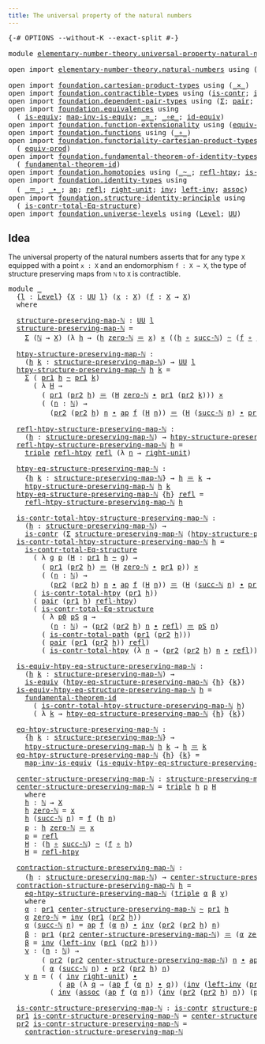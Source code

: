 ```yaml
---
title: The universal property of the natural numbers
---
```


<pre class="Agda"><a id="71" class="Symbol">{-#</a> <a id="75" class="Keyword">OPTIONS</a> <a id="83" class="Pragma">--without-K</a> <a id="95" class="Pragma">--exact-split</a> <a id="109" class="Symbol">#-}</a>

<a id="114" class="Keyword">module</a> <a id="121" href="elementary-number-theory.universal-property-natural-numbers.html" class="Module">elementary-number-theory.universal-property-natural-numbers</a> <a id="181" class="Keyword">where</a>

<a id="188" class="Keyword">open</a> <a id="193" class="Keyword">import</a> <a id="200" href="elementary-number-theory.natural-numbers.html" class="Module">elementary-number-theory.natural-numbers</a> <a id="241" class="Keyword">using</a> <a id="247" class="Symbol">(</a><a id="248" href="elementary-number-theory.natural-numbers.html#1548" class="Datatype">ℕ</a><a id="249" class="Symbol">;</a> <a id="251" href="elementary-number-theory.natural-numbers.html#1569" class="InductiveConstructor">zero-ℕ</a><a id="257" class="Symbol">;</a> <a id="259" href="elementary-number-theory.natural-numbers.html#1582" class="InductiveConstructor">succ-ℕ</a><a id="265" class="Symbol">)</a>

<a id="268" class="Keyword">open</a> <a id="273" class="Keyword">import</a> <a id="280" href="foundation.cartesian-product-types.html" class="Module">foundation.cartesian-product-types</a> <a id="315" class="Keyword">using</a> <a id="321" class="Symbol">(</a><a id="322" href="foundation-core.cartesian-product-types.html#590" class="Function Operator">_×_</a><a id="325" class="Symbol">)</a>
<a id="327" class="Keyword">open</a> <a id="332" class="Keyword">import</a> <a id="339" href="foundation.contractible-types.html" class="Module">foundation.contractible-types</a> <a id="369" class="Keyword">using</a> <a id="375" class="Symbol">(</a><a id="376" href="foundation-core.contractible-types.html#1006" class="Function">is-contr</a><a id="384" class="Symbol">;</a> <a id="386" href="foundation-core.contractible-types.html#2046" class="Function">is-contr-total-path</a><a id="405" class="Symbol">)</a>
<a id="407" class="Keyword">open</a> <a id="412" class="Keyword">import</a> <a id="419" href="foundation.dependent-pair-types.html" class="Module">foundation.dependent-pair-types</a> <a id="451" class="Keyword">using</a> <a id="457" class="Symbol">(</a><a id="458" href="foundation-core.dependent-pair-types.html#515" class="Record">Σ</a><a id="459" class="Symbol">;</a> <a id="461" href="foundation-core.dependent-pair-types.html#588" class="InductiveConstructor">pair</a><a id="465" class="Symbol">;</a> <a id="467" href="foundation-core.dependent-pair-types.html#605" class="Field">pr1</a><a id="470" class="Symbol">;</a> <a id="472" href="foundation-core.dependent-pair-types.html#617" class="Field">pr2</a><a id="475" class="Symbol">;</a> <a id="477" href="foundation-core.dependent-pair-types.html#1077" class="Function">triple</a><a id="483" class="Symbol">)</a>
<a id="485" class="Keyword">open</a> <a id="490" class="Keyword">import</a> <a id="497" href="foundation.equivalences.html" class="Module">foundation.equivalences</a> <a id="521" class="Keyword">using</a>
  <a id="529" class="Symbol">(</a> <a id="531" href="foundation-core.equivalences.html#1556" class="Function">is-equiv</a><a id="539" class="Symbol">;</a> <a id="541" href="foundation-core.equivalences.html#4187" class="Function">map-inv-is-equiv</a><a id="557" class="Symbol">;</a> <a id="559" href="foundation-core.equivalences.html#1621" class="Function Operator">_≃_</a><a id="562" class="Symbol">;</a> <a id="564" href="foundation-core.equivalences.html#7869" class="Function Operator">_∘e_</a><a id="568" class="Symbol">;</a> <a id="570" href="foundation-core.equivalences.html#2494" class="Function">id-equiv</a><a id="578" class="Symbol">)</a>
<a id="580" class="Keyword">open</a> <a id="585" class="Keyword">import</a> <a id="592" href="foundation.function-extensionality.html" class="Module">foundation.function-extensionality</a> <a id="627" class="Keyword">using</a> <a id="633" class="Symbol">(</a><a id="634" href="foundation-core.function-extensionality.html#1301" class="Function">equiv-funext</a><a id="646" class="Symbol">)</a>
<a id="648" class="Keyword">open</a> <a id="653" class="Keyword">import</a> <a id="660" href="foundation.functions.html" class="Module">foundation.functions</a> <a id="681" class="Keyword">using</a> <a id="687" class="Symbol">(</a><a id="688" href="foundation-core.functions.html#420" class="Function Operator">_∘_</a><a id="691" class="Symbol">)</a>
<a id="693" class="Keyword">open</a> <a id="698" class="Keyword">import</a> <a id="705" href="foundation.functoriality-cartesian-product-types.html" class="Module">foundation.functoriality-cartesian-product-types</a> <a id="754" class="Keyword">using</a>
  <a id="762" class="Symbol">(</a> <a id="764" href="foundation.functoriality-cartesian-product-types.html#3284" class="Function">equiv-prod</a><a id="774" class="Symbol">)</a>
<a id="776" class="Keyword">open</a> <a id="781" class="Keyword">import</a> <a id="788" href="foundation.fundamental-theorem-of-identity-types.html" class="Module">foundation.fundamental-theorem-of-identity-types</a> <a id="837" class="Keyword">using</a>
  <a id="845" class="Symbol">(</a> <a id="847" href="foundation-core.fundamental-theorem-of-identity-types.html#1894" class="Function">fundamental-theorem-id</a><a id="869" class="Symbol">)</a>
<a id="871" class="Keyword">open</a> <a id="876" class="Keyword">import</a> <a id="883" href="foundation.homotopies.html" class="Module">foundation.homotopies</a> <a id="905" class="Keyword">using</a> <a id="911" class="Symbol">(</a><a id="912" href="foundation-core.homotopies.html#1249" class="Function Operator">_~_</a><a id="915" class="Symbol">;</a> <a id="917" href="foundation-core.homotopies.html#1368" class="Function">refl-htpy</a><a id="926" class="Symbol">;</a> <a id="928" href="foundation.homotopies.html#3155" class="Function">is-contr-total-htpy</a><a id="947" class="Symbol">)</a>
<a id="949" class="Keyword">open</a> <a id="954" class="Keyword">import</a> <a id="961" href="foundation.identity-types.html" class="Module">foundation.identity-types</a> <a id="987" class="Keyword">using</a>
  <a id="995" class="Symbol">(</a> <a id="997" href="foundation-core.identity-types.html#1865" class="Function Operator">_＝_</a><a id="1000" class="Symbol">;</a> <a id="1002" href="foundation-core.identity-types.html#2425" class="Function Operator">_∙_</a><a id="1005" class="Symbol">;</a> <a id="1007" href="foundation-core.identity-types.html#4003" class="Function">ap</a><a id="1009" class="Symbol">;</a> <a id="1011" href="foundation-core.identity-types.html#1820" class="InductiveConstructor">refl</a><a id="1015" class="Symbol">;</a> <a id="1017" href="foundation-core.identity-types.html#3074" class="Function">right-unit</a><a id="1027" class="Symbol">;</a> <a id="1029" href="foundation-core.identity-types.html#2729" class="Function">inv</a><a id="1032" class="Symbol">;</a> <a id="1034" href="foundation-core.identity-types.html#3162" class="Function">left-inv</a><a id="1042" class="Symbol">;</a> <a id="1044" href="foundation-core.identity-types.html#2874" class="Function">assoc</a><a id="1049" class="Symbol">)</a>
<a id="1051" class="Keyword">open</a> <a id="1056" class="Keyword">import</a> <a id="1063" href="foundation.structure-identity-principle.html" class="Module">foundation.structure-identity-principle</a> <a id="1103" class="Keyword">using</a>
  <a id="1111" class="Symbol">(</a> <a id="1113" href="foundation.structure-identity-principle.html#1355" class="Function">is-contr-total-Eq-structure</a><a id="1140" class="Symbol">)</a>
<a id="1142" class="Keyword">open</a> <a id="1147" class="Keyword">import</a> <a id="1154" href="foundation.universe-levels.html" class="Module">foundation.universe-levels</a> <a id="1181" class="Keyword">using</a> <a id="1187" class="Symbol">(</a><a id="1188" href="Agda.Primitive.html#597" class="Postulate">Level</a><a id="1193" class="Symbol">;</a> <a id="1195" href="foundation-core.universe-levels.html#235" class="Primitive">UU</a><a id="1197" class="Symbol">)</a>
</pre>
## Idea

The universal property of the natural numbers asserts that for any type `X` equipped with a point `x : X` and an endomorphism `f : X → X`, the type of structure preserving maps from `ℕ` to `X` is contractible.

<pre class="Agda"><a id="1432" class="Keyword">module</a> <a id="1439" href="elementary-number-theory.universal-property-natural-numbers.html#1439" class="Module">_</a>
  <a id="1443" class="Symbol">{</a><a id="1444" href="elementary-number-theory.universal-property-natural-numbers.html#1444" class="Bound">l</a> <a id="1446" class="Symbol">:</a> <a id="1448" href="Agda.Primitive.html#597" class="Postulate">Level</a><a id="1453" class="Symbol">}</a> <a id="1455" class="Symbol">{</a><a id="1456" href="elementary-number-theory.universal-property-natural-numbers.html#1456" class="Bound">X</a> <a id="1458" class="Symbol">:</a> <a id="1460" href="foundation-core.universe-levels.html#235" class="Primitive">UU</a> <a id="1463" href="elementary-number-theory.universal-property-natural-numbers.html#1444" class="Bound">l</a><a id="1464" class="Symbol">}</a> <a id="1466" class="Symbol">(</a><a id="1467" href="elementary-number-theory.universal-property-natural-numbers.html#1467" class="Bound">x</a> <a id="1469" class="Symbol">:</a> <a id="1471" href="elementary-number-theory.universal-property-natural-numbers.html#1456" class="Bound">X</a><a id="1472" class="Symbol">)</a> <a id="1474" class="Symbol">(</a><a id="1475" href="elementary-number-theory.universal-property-natural-numbers.html#1475" class="Bound">f</a> <a id="1477" class="Symbol">:</a> <a id="1479" href="elementary-number-theory.universal-property-natural-numbers.html#1456" class="Bound">X</a> <a id="1481" class="Symbol">→</a> <a id="1483" href="elementary-number-theory.universal-property-natural-numbers.html#1456" class="Bound">X</a><a id="1484" class="Symbol">)</a>
  <a id="1488" class="Keyword">where</a>

  <a id="1497" href="elementary-number-theory.universal-property-natural-numbers.html#1497" class="Function">structure-preserving-map-ℕ</a> <a id="1524" class="Symbol">:</a> <a id="1526" href="foundation-core.universe-levels.html#235" class="Primitive">UU</a> <a id="1529" href="elementary-number-theory.universal-property-natural-numbers.html#1444" class="Bound">l</a>
  <a id="1533" href="elementary-number-theory.universal-property-natural-numbers.html#1497" class="Function">structure-preserving-map-ℕ</a> <a id="1560" class="Symbol">=</a>
    <a id="1566" href="foundation-core.dependent-pair-types.html#515" class="Record">Σ</a> <a id="1568" class="Symbol">(</a><a id="1569" href="elementary-number-theory.natural-numbers.html#1548" class="Datatype">ℕ</a> <a id="1571" class="Symbol">→</a> <a id="1573" href="elementary-number-theory.universal-property-natural-numbers.html#1456" class="Bound">X</a><a id="1574" class="Symbol">)</a> <a id="1576" class="Symbol">(λ</a> <a id="1579" href="elementary-number-theory.universal-property-natural-numbers.html#1579" class="Bound">h</a> <a id="1581" class="Symbol">→</a> <a id="1583" class="Symbol">(</a><a id="1584" href="elementary-number-theory.universal-property-natural-numbers.html#1579" class="Bound">h</a> <a id="1586" href="elementary-number-theory.natural-numbers.html#1569" class="InductiveConstructor">zero-ℕ</a> <a id="1593" href="foundation-core.identity-types.html#1865" class="Function Operator">＝</a> <a id="1595" href="elementary-number-theory.universal-property-natural-numbers.html#1467" class="Bound">x</a><a id="1596" class="Symbol">)</a> <a id="1598" href="foundation-core.cartesian-product-types.html#590" class="Function Operator">×</a> <a id="1600" class="Symbol">((</a><a id="1602" href="elementary-number-theory.universal-property-natural-numbers.html#1579" class="Bound">h</a> <a id="1604" href="foundation-core.functions.html#420" class="Function Operator">∘</a> <a id="1606" href="elementary-number-theory.natural-numbers.html#1582" class="InductiveConstructor">succ-ℕ</a><a id="1612" class="Symbol">)</a> <a id="1614" href="foundation-core.homotopies.html#1249" class="Function Operator">~</a> <a id="1616" class="Symbol">(</a><a id="1617" href="elementary-number-theory.universal-property-natural-numbers.html#1475" class="Bound">f</a> <a id="1619" href="foundation-core.functions.html#420" class="Function Operator">∘</a> <a id="1621" href="elementary-number-theory.universal-property-natural-numbers.html#1579" class="Bound">h</a><a id="1622" class="Symbol">)))</a>

  <a id="1629" href="elementary-number-theory.universal-property-natural-numbers.html#1629" class="Function">htpy-structure-preserving-map-ℕ</a> <a id="1661" class="Symbol">:</a>
    <a id="1667" class="Symbol">(</a><a id="1668" href="elementary-number-theory.universal-property-natural-numbers.html#1668" class="Bound">h</a> <a id="1670" href="elementary-number-theory.universal-property-natural-numbers.html#1670" class="Bound">k</a> <a id="1672" class="Symbol">:</a> <a id="1674" href="elementary-number-theory.universal-property-natural-numbers.html#1497" class="Function">structure-preserving-map-ℕ</a><a id="1700" class="Symbol">)</a> <a id="1702" class="Symbol">→</a> <a id="1704" href="foundation-core.universe-levels.html#235" class="Primitive">UU</a> <a id="1707" href="elementary-number-theory.universal-property-natural-numbers.html#1444" class="Bound">l</a>
  <a id="1711" href="elementary-number-theory.universal-property-natural-numbers.html#1629" class="Function">htpy-structure-preserving-map-ℕ</a> <a id="1743" href="elementary-number-theory.universal-property-natural-numbers.html#1743" class="Bound">h</a> <a id="1745" href="elementary-number-theory.universal-property-natural-numbers.html#1745" class="Bound">k</a> <a id="1747" class="Symbol">=</a>
    <a id="1753" href="foundation-core.dependent-pair-types.html#515" class="Record">Σ</a> <a id="1755" class="Symbol">(</a> <a id="1757" href="foundation-core.dependent-pair-types.html#605" class="Field">pr1</a> <a id="1761" href="elementary-number-theory.universal-property-natural-numbers.html#1743" class="Bound">h</a> <a id="1763" href="foundation-core.homotopies.html#1249" class="Function Operator">~</a> <a id="1765" href="foundation-core.dependent-pair-types.html#605" class="Field">pr1</a> <a id="1769" href="elementary-number-theory.universal-property-natural-numbers.html#1745" class="Bound">k</a><a id="1770" class="Symbol">)</a>
      <a id="1778" class="Symbol">(</a> <a id="1780" class="Symbol">λ</a> <a id="1782" href="elementary-number-theory.universal-property-natural-numbers.html#1782" class="Bound">H</a> <a id="1784" class="Symbol">→</a>
        <a id="1794" class="Symbol">(</a> <a id="1796" href="foundation-core.dependent-pair-types.html#605" class="Field">pr1</a> <a id="1800" class="Symbol">(</a><a id="1801" href="foundation-core.dependent-pair-types.html#617" class="Field">pr2</a> <a id="1805" href="elementary-number-theory.universal-property-natural-numbers.html#1743" class="Bound">h</a><a id="1806" class="Symbol">)</a> <a id="1808" href="foundation-core.identity-types.html#1865" class="Function Operator">＝</a> <a id="1810" class="Symbol">(</a><a id="1811" href="elementary-number-theory.universal-property-natural-numbers.html#1782" class="Bound">H</a> <a id="1813" href="elementary-number-theory.natural-numbers.html#1569" class="InductiveConstructor">zero-ℕ</a> <a id="1820" href="foundation-core.identity-types.html#2425" class="Function Operator">∙</a> <a id="1822" href="foundation-core.dependent-pair-types.html#605" class="Field">pr1</a> <a id="1826" class="Symbol">(</a><a id="1827" href="foundation-core.dependent-pair-types.html#617" class="Field">pr2</a> <a id="1831" href="elementary-number-theory.universal-property-natural-numbers.html#1745" class="Bound">k</a><a id="1832" class="Symbol">)))</a> <a id="1836" href="foundation-core.cartesian-product-types.html#590" class="Function Operator">×</a>
        <a id="1846" class="Symbol">(</a> <a id="1848" class="Symbol">(</a><a id="1849" href="elementary-number-theory.universal-property-natural-numbers.html#1849" class="Bound">n</a> <a id="1851" class="Symbol">:</a> <a id="1853" href="elementary-number-theory.natural-numbers.html#1548" class="Datatype">ℕ</a><a id="1854" class="Symbol">)</a> <a id="1856" class="Symbol">→</a>
          <a id="1868" class="Symbol">(</a><a id="1869" href="foundation-core.dependent-pair-types.html#617" class="Field">pr2</a> <a id="1873" class="Symbol">(</a><a id="1874" href="foundation-core.dependent-pair-types.html#617" class="Field">pr2</a> <a id="1878" href="elementary-number-theory.universal-property-natural-numbers.html#1743" class="Bound">h</a><a id="1879" class="Symbol">)</a> <a id="1881" href="elementary-number-theory.universal-property-natural-numbers.html#1849" class="Bound">n</a> <a id="1883" href="foundation-core.identity-types.html#2425" class="Function Operator">∙</a> <a id="1885" href="foundation-core.identity-types.html#4003" class="Function">ap</a> <a id="1888" href="elementary-number-theory.universal-property-natural-numbers.html#1475" class="Bound">f</a> <a id="1890" class="Symbol">(</a><a id="1891" href="elementary-number-theory.universal-property-natural-numbers.html#1782" class="Bound">H</a> <a id="1893" href="elementary-number-theory.universal-property-natural-numbers.html#1849" class="Bound">n</a><a id="1894" class="Symbol">))</a> <a id="1897" href="foundation-core.identity-types.html#1865" class="Function Operator">＝</a> <a id="1899" class="Symbol">(</a><a id="1900" href="elementary-number-theory.universal-property-natural-numbers.html#1782" class="Bound">H</a> <a id="1902" class="Symbol">(</a><a id="1903" href="elementary-number-theory.natural-numbers.html#1582" class="InductiveConstructor">succ-ℕ</a> <a id="1910" href="elementary-number-theory.universal-property-natural-numbers.html#1849" class="Bound">n</a><a id="1911" class="Symbol">)</a> <a id="1913" href="foundation-core.identity-types.html#2425" class="Function Operator">∙</a> <a id="1915" href="foundation-core.dependent-pair-types.html#617" class="Field">pr2</a> <a id="1919" class="Symbol">(</a><a id="1920" href="foundation-core.dependent-pair-types.html#617" class="Field">pr2</a> <a id="1924" href="elementary-number-theory.universal-property-natural-numbers.html#1745" class="Bound">k</a><a id="1925" class="Symbol">)</a> <a id="1927" href="elementary-number-theory.universal-property-natural-numbers.html#1849" class="Bound">n</a><a id="1928" class="Symbol">)))</a>

  <a id="1935" href="elementary-number-theory.universal-property-natural-numbers.html#1935" class="Function">refl-htpy-structure-preserving-map-ℕ</a> <a id="1972" class="Symbol">:</a>
    <a id="1978" class="Symbol">(</a><a id="1979" href="elementary-number-theory.universal-property-natural-numbers.html#1979" class="Bound">h</a> <a id="1981" class="Symbol">:</a> <a id="1983" href="elementary-number-theory.universal-property-natural-numbers.html#1497" class="Function">structure-preserving-map-ℕ</a><a id="2009" class="Symbol">)</a> <a id="2011" class="Symbol">→</a> <a id="2013" href="elementary-number-theory.universal-property-natural-numbers.html#1629" class="Function">htpy-structure-preserving-map-ℕ</a> <a id="2045" href="elementary-number-theory.universal-property-natural-numbers.html#1979" class="Bound">h</a> <a id="2047" href="elementary-number-theory.universal-property-natural-numbers.html#1979" class="Bound">h</a>
  <a id="2051" href="elementary-number-theory.universal-property-natural-numbers.html#1935" class="Function">refl-htpy-structure-preserving-map-ℕ</a> <a id="2088" href="elementary-number-theory.universal-property-natural-numbers.html#2088" class="Bound">h</a> <a id="2090" class="Symbol">=</a>
    <a id="2096" href="foundation-core.dependent-pair-types.html#1077" class="Function">triple</a> <a id="2103" href="foundation-core.homotopies.html#1368" class="Function">refl-htpy</a> <a id="2113" href="foundation-core.identity-types.html#1820" class="InductiveConstructor">refl</a> <a id="2118" class="Symbol">(λ</a> <a id="2121" href="elementary-number-theory.universal-property-natural-numbers.html#2121" class="Bound">n</a> <a id="2123" class="Symbol">→</a> <a id="2125" href="foundation-core.identity-types.html#3074" class="Function">right-unit</a><a id="2135" class="Symbol">)</a>

  <a id="2140" href="elementary-number-theory.universal-property-natural-numbers.html#2140" class="Function">htpy-eq-structure-preserving-map-ℕ</a> <a id="2175" class="Symbol">:</a>
    <a id="2181" class="Symbol">{</a><a id="2182" href="elementary-number-theory.universal-property-natural-numbers.html#2182" class="Bound">h</a> <a id="2184" href="elementary-number-theory.universal-property-natural-numbers.html#2184" class="Bound">k</a> <a id="2186" class="Symbol">:</a> <a id="2188" href="elementary-number-theory.universal-property-natural-numbers.html#1497" class="Function">structure-preserving-map-ℕ</a><a id="2214" class="Symbol">}</a> <a id="2216" class="Symbol">→</a> <a id="2218" href="elementary-number-theory.universal-property-natural-numbers.html#2182" class="Bound">h</a> <a id="2220" href="foundation-core.identity-types.html#1865" class="Function Operator">＝</a> <a id="2222" href="elementary-number-theory.universal-property-natural-numbers.html#2184" class="Bound">k</a> <a id="2224" class="Symbol">→</a>
    <a id="2230" href="elementary-number-theory.universal-property-natural-numbers.html#1629" class="Function">htpy-structure-preserving-map-ℕ</a> <a id="2262" href="elementary-number-theory.universal-property-natural-numbers.html#2182" class="Bound">h</a> <a id="2264" href="elementary-number-theory.universal-property-natural-numbers.html#2184" class="Bound">k</a>
  <a id="2268" href="elementary-number-theory.universal-property-natural-numbers.html#2140" class="Function">htpy-eq-structure-preserving-map-ℕ</a> <a id="2303" class="Symbol">{</a><a id="2304" href="elementary-number-theory.universal-property-natural-numbers.html#2304" class="Bound">h</a><a id="2305" class="Symbol">}</a> <a id="2307" href="foundation-core.identity-types.html#1820" class="InductiveConstructor">refl</a> <a id="2312" class="Symbol">=</a>
    <a id="2318" href="elementary-number-theory.universal-property-natural-numbers.html#1935" class="Function">refl-htpy-structure-preserving-map-ℕ</a> <a id="2355" href="elementary-number-theory.universal-property-natural-numbers.html#2304" class="Bound">h</a>

  <a id="2360" href="elementary-number-theory.universal-property-natural-numbers.html#2360" class="Function">is-contr-total-htpy-structure-preserving-map-ℕ</a> <a id="2407" class="Symbol">:</a>
    <a id="2413" class="Symbol">(</a><a id="2414" href="elementary-number-theory.universal-property-natural-numbers.html#2414" class="Bound">h</a> <a id="2416" class="Symbol">:</a> <a id="2418" href="elementary-number-theory.universal-property-natural-numbers.html#1497" class="Function">structure-preserving-map-ℕ</a><a id="2444" class="Symbol">)</a> <a id="2446" class="Symbol">→</a>
    <a id="2452" href="foundation-core.contractible-types.html#1006" class="Function">is-contr</a> <a id="2461" class="Symbol">(</a><a id="2462" href="foundation-core.dependent-pair-types.html#515" class="Record">Σ</a> <a id="2464" href="elementary-number-theory.universal-property-natural-numbers.html#1497" class="Function">structure-preserving-map-ℕ</a> <a id="2491" class="Symbol">(</a><a id="2492" href="elementary-number-theory.universal-property-natural-numbers.html#1629" class="Function">htpy-structure-preserving-map-ℕ</a> <a id="2524" href="elementary-number-theory.universal-property-natural-numbers.html#2414" class="Bound">h</a><a id="2525" class="Symbol">))</a>
  <a id="2530" href="elementary-number-theory.universal-property-natural-numbers.html#2360" class="Function">is-contr-total-htpy-structure-preserving-map-ℕ</a> <a id="2577" href="elementary-number-theory.universal-property-natural-numbers.html#2577" class="Bound">h</a> <a id="2579" class="Symbol">=</a>
    <a id="2585" href="foundation.structure-identity-principle.html#1355" class="Function">is-contr-total-Eq-structure</a>
      <a id="2619" class="Symbol">(</a> <a id="2621" class="Symbol">λ</a> <a id="2623" href="elementary-number-theory.universal-property-natural-numbers.html#2623" class="Bound">g</a> <a id="2625" href="elementary-number-theory.universal-property-natural-numbers.html#2625" class="Bound">p</a> <a id="2627" class="Symbol">(</a><a id="2628" href="elementary-number-theory.universal-property-natural-numbers.html#2628" class="Bound">H</a> <a id="2630" class="Symbol">:</a> <a id="2632" href="foundation-core.dependent-pair-types.html#605" class="Field">pr1</a> <a id="2636" href="elementary-number-theory.universal-property-natural-numbers.html#2577" class="Bound">h</a> <a id="2638" href="foundation-core.homotopies.html#1249" class="Function Operator">~</a> <a id="2640" href="elementary-number-theory.universal-property-natural-numbers.html#2623" class="Bound">g</a><a id="2641" class="Symbol">)</a> <a id="2643" class="Symbol">→</a>
        <a id="2653" class="Symbol">(</a> <a id="2655" href="foundation-core.dependent-pair-types.html#605" class="Field">pr1</a> <a id="2659" class="Symbol">(</a><a id="2660" href="foundation-core.dependent-pair-types.html#617" class="Field">pr2</a> <a id="2664" href="elementary-number-theory.universal-property-natural-numbers.html#2577" class="Bound">h</a><a id="2665" class="Symbol">)</a> <a id="2667" href="foundation-core.identity-types.html#1865" class="Function Operator">＝</a> <a id="2669" class="Symbol">(</a><a id="2670" href="elementary-number-theory.universal-property-natural-numbers.html#2628" class="Bound">H</a> <a id="2672" href="elementary-number-theory.natural-numbers.html#1569" class="InductiveConstructor">zero-ℕ</a> <a id="2679" href="foundation-core.identity-types.html#2425" class="Function Operator">∙</a> <a id="2681" href="foundation-core.dependent-pair-types.html#605" class="Field">pr1</a> <a id="2685" href="elementary-number-theory.universal-property-natural-numbers.html#2625" class="Bound">p</a><a id="2686" class="Symbol">))</a> <a id="2689" href="foundation-core.cartesian-product-types.html#590" class="Function Operator">×</a>
        <a id="2699" class="Symbol">(</a> <a id="2701" class="Symbol">(</a><a id="2702" href="elementary-number-theory.universal-property-natural-numbers.html#2702" class="Bound">n</a> <a id="2704" class="Symbol">:</a> <a id="2706" href="elementary-number-theory.natural-numbers.html#1548" class="Datatype">ℕ</a><a id="2707" class="Symbol">)</a> <a id="2709" class="Symbol">→</a>
          <a id="2721" class="Symbol">(</a><a id="2722" href="foundation-core.dependent-pair-types.html#617" class="Field">pr2</a> <a id="2726" class="Symbol">(</a><a id="2727" href="foundation-core.dependent-pair-types.html#617" class="Field">pr2</a> <a id="2731" href="elementary-number-theory.universal-property-natural-numbers.html#2577" class="Bound">h</a><a id="2732" class="Symbol">)</a> <a id="2734" href="elementary-number-theory.universal-property-natural-numbers.html#2702" class="Bound">n</a> <a id="2736" href="foundation-core.identity-types.html#2425" class="Function Operator">∙</a> <a id="2738" href="foundation-core.identity-types.html#4003" class="Function">ap</a> <a id="2741" href="elementary-number-theory.universal-property-natural-numbers.html#1475" class="Bound">f</a> <a id="2743" class="Symbol">(</a><a id="2744" href="elementary-number-theory.universal-property-natural-numbers.html#2628" class="Bound">H</a> <a id="2746" href="elementary-number-theory.universal-property-natural-numbers.html#2702" class="Bound">n</a><a id="2747" class="Symbol">))</a> <a id="2750" href="foundation-core.identity-types.html#1865" class="Function Operator">＝</a> <a id="2752" class="Symbol">(</a><a id="2753" href="elementary-number-theory.universal-property-natural-numbers.html#2628" class="Bound">H</a> <a id="2755" class="Symbol">(</a><a id="2756" href="elementary-number-theory.natural-numbers.html#1582" class="InductiveConstructor">succ-ℕ</a> <a id="2763" href="elementary-number-theory.universal-property-natural-numbers.html#2702" class="Bound">n</a><a id="2764" class="Symbol">)</a> <a id="2766" href="foundation-core.identity-types.html#2425" class="Function Operator">∙</a> <a id="2768" href="foundation-core.dependent-pair-types.html#617" class="Field">pr2</a> <a id="2772" href="elementary-number-theory.universal-property-natural-numbers.html#2625" class="Bound">p</a> <a id="2774" href="elementary-number-theory.universal-property-natural-numbers.html#2702" class="Bound">n</a><a id="2775" class="Symbol">)))</a>
      <a id="2785" class="Symbol">(</a> <a id="2787" href="foundation.homotopies.html#3155" class="Function">is-contr-total-htpy</a> <a id="2807" class="Symbol">(</a><a id="2808" href="foundation-core.dependent-pair-types.html#605" class="Field">pr1</a> <a id="2812" href="elementary-number-theory.universal-property-natural-numbers.html#2577" class="Bound">h</a><a id="2813" class="Symbol">))</a>
      <a id="2822" class="Symbol">(</a> <a id="2824" href="foundation-core.dependent-pair-types.html#588" class="InductiveConstructor">pair</a> <a id="2829" class="Symbol">(</a><a id="2830" href="foundation-core.dependent-pair-types.html#605" class="Field">pr1</a> <a id="2834" href="elementary-number-theory.universal-property-natural-numbers.html#2577" class="Bound">h</a><a id="2835" class="Symbol">)</a> <a id="2837" href="foundation-core.homotopies.html#1368" class="Function">refl-htpy</a><a id="2846" class="Symbol">)</a>
      <a id="2854" class="Symbol">(</a> <a id="2856" href="foundation.structure-identity-principle.html#1355" class="Function">is-contr-total-Eq-structure</a>
        <a id="2892" class="Symbol">(</a> <a id="2894" class="Symbol">λ</a> <a id="2896" href="elementary-number-theory.universal-property-natural-numbers.html#2896" class="Bound">p0</a> <a id="2899" href="elementary-number-theory.universal-property-natural-numbers.html#2899" class="Bound">pS</a> <a id="2902" href="elementary-number-theory.universal-property-natural-numbers.html#2902" class="Bound">q</a> <a id="2904" class="Symbol">→</a>
          <a id="2916" class="Symbol">(</a><a id="2917" href="elementary-number-theory.universal-property-natural-numbers.html#2917" class="Bound">n</a> <a id="2919" class="Symbol">:</a> <a id="2921" href="elementary-number-theory.natural-numbers.html#1548" class="Datatype">ℕ</a><a id="2922" class="Symbol">)</a> <a id="2924" class="Symbol">→</a> <a id="2926" class="Symbol">(</a><a id="2927" href="foundation-core.dependent-pair-types.html#617" class="Field">pr2</a> <a id="2931" class="Symbol">(</a><a id="2932" href="foundation-core.dependent-pair-types.html#617" class="Field">pr2</a> <a id="2936" href="elementary-number-theory.universal-property-natural-numbers.html#2577" class="Bound">h</a><a id="2937" class="Symbol">)</a> <a id="2939" href="elementary-number-theory.universal-property-natural-numbers.html#2917" class="Bound">n</a> <a id="2941" href="foundation-core.identity-types.html#2425" class="Function Operator">∙</a> <a id="2943" href="foundation-core.identity-types.html#1820" class="InductiveConstructor">refl</a><a id="2947" class="Symbol">)</a> <a id="2949" href="foundation-core.identity-types.html#1865" class="Function Operator">＝</a> <a id="2951" href="elementary-number-theory.universal-property-natural-numbers.html#2899" class="Bound">pS</a> <a id="2954" href="elementary-number-theory.universal-property-natural-numbers.html#2917" class="Bound">n</a><a id="2955" class="Symbol">)</a>
        <a id="2965" class="Symbol">(</a> <a id="2967" href="foundation-core.contractible-types.html#2046" class="Function">is-contr-total-path</a> <a id="2987" class="Symbol">(</a><a id="2988" href="foundation-core.dependent-pair-types.html#605" class="Field">pr1</a> <a id="2992" class="Symbol">(</a><a id="2993" href="foundation-core.dependent-pair-types.html#617" class="Field">pr2</a> <a id="2997" href="elementary-number-theory.universal-property-natural-numbers.html#2577" class="Bound">h</a><a id="2998" class="Symbol">)))</a>
        <a id="3010" class="Symbol">(</a> <a id="3012" href="foundation-core.dependent-pair-types.html#588" class="InductiveConstructor">pair</a> <a id="3017" class="Symbol">(</a><a id="3018" href="foundation-core.dependent-pair-types.html#605" class="Field">pr1</a> <a id="3022" class="Symbol">(</a><a id="3023" href="foundation-core.dependent-pair-types.html#617" class="Field">pr2</a> <a id="3027" href="elementary-number-theory.universal-property-natural-numbers.html#2577" class="Bound">h</a><a id="3028" class="Symbol">))</a> <a id="3031" href="foundation-core.identity-types.html#1820" class="InductiveConstructor">refl</a><a id="3035" class="Symbol">)</a>
        <a id="3045" class="Symbol">(</a> <a id="3047" href="foundation.homotopies.html#3155" class="Function">is-contr-total-htpy</a> <a id="3067" class="Symbol">(λ</a> <a id="3070" href="elementary-number-theory.universal-property-natural-numbers.html#3070" class="Bound">n</a> <a id="3072" class="Symbol">→</a> <a id="3074" class="Symbol">(</a><a id="3075" href="foundation-core.dependent-pair-types.html#617" class="Field">pr2</a> <a id="3079" class="Symbol">(</a><a id="3080" href="foundation-core.dependent-pair-types.html#617" class="Field">pr2</a> <a id="3084" href="elementary-number-theory.universal-property-natural-numbers.html#2577" class="Bound">h</a><a id="3085" class="Symbol">)</a> <a id="3087" href="elementary-number-theory.universal-property-natural-numbers.html#3070" class="Bound">n</a> <a id="3089" href="foundation-core.identity-types.html#2425" class="Function Operator">∙</a> <a id="3091" href="foundation-core.identity-types.html#1820" class="InductiveConstructor">refl</a><a id="3095" class="Symbol">))))</a>

  <a id="3103" href="elementary-number-theory.universal-property-natural-numbers.html#3103" class="Function">is-equiv-htpy-eq-structure-preserving-map-ℕ</a> <a id="3147" class="Symbol">:</a>
    <a id="3153" class="Symbol">(</a><a id="3154" href="elementary-number-theory.universal-property-natural-numbers.html#3154" class="Bound">h</a> <a id="3156" href="elementary-number-theory.universal-property-natural-numbers.html#3156" class="Bound">k</a> <a id="3158" class="Symbol">:</a> <a id="3160" href="elementary-number-theory.universal-property-natural-numbers.html#1497" class="Function">structure-preserving-map-ℕ</a><a id="3186" class="Symbol">)</a> <a id="3188" class="Symbol">→</a>
    <a id="3194" href="foundation-core.equivalences.html#1556" class="Function">is-equiv</a> <a id="3203" class="Symbol">(</a><a id="3204" href="elementary-number-theory.universal-property-natural-numbers.html#2140" class="Function">htpy-eq-structure-preserving-map-ℕ</a> <a id="3239" class="Symbol">{</a><a id="3240" href="elementary-number-theory.universal-property-natural-numbers.html#3154" class="Bound">h</a><a id="3241" class="Symbol">}</a> <a id="3243" class="Symbol">{</a><a id="3244" href="elementary-number-theory.universal-property-natural-numbers.html#3156" class="Bound">k</a><a id="3245" class="Symbol">})</a>
  <a id="3250" href="elementary-number-theory.universal-property-natural-numbers.html#3103" class="Function">is-equiv-htpy-eq-structure-preserving-map-ℕ</a> <a id="3294" href="elementary-number-theory.universal-property-natural-numbers.html#3294" class="Bound">h</a> <a id="3296" class="Symbol">=</a>
    <a id="3302" href="foundation-core.fundamental-theorem-of-identity-types.html#1894" class="Function">fundamental-theorem-id</a>
      <a id="3331" class="Symbol">(</a> <a id="3333" href="elementary-number-theory.universal-property-natural-numbers.html#2360" class="Function">is-contr-total-htpy-structure-preserving-map-ℕ</a> <a id="3380" href="elementary-number-theory.universal-property-natural-numbers.html#3294" class="Bound">h</a><a id="3381" class="Symbol">)</a>
      <a id="3389" class="Symbol">(</a> <a id="3391" class="Symbol">λ</a> <a id="3393" href="elementary-number-theory.universal-property-natural-numbers.html#3393" class="Bound">k</a> <a id="3395" class="Symbol">→</a> <a id="3397" href="elementary-number-theory.universal-property-natural-numbers.html#2140" class="Function">htpy-eq-structure-preserving-map-ℕ</a> <a id="3432" class="Symbol">{</a><a id="3433" href="elementary-number-theory.universal-property-natural-numbers.html#3294" class="Bound">h</a><a id="3434" class="Symbol">}</a> <a id="3436" class="Symbol">{</a><a id="3437" href="elementary-number-theory.universal-property-natural-numbers.html#3393" class="Bound">k</a><a id="3438" class="Symbol">})</a>

  <a id="3444" href="elementary-number-theory.universal-property-natural-numbers.html#3444" class="Function">eq-htpy-structure-preserving-map-ℕ</a> <a id="3479" class="Symbol">:</a>
    <a id="3485" class="Symbol">{</a><a id="3486" href="elementary-number-theory.universal-property-natural-numbers.html#3486" class="Bound">h</a> <a id="3488" href="elementary-number-theory.universal-property-natural-numbers.html#3488" class="Bound">k</a> <a id="3490" class="Symbol">:</a> <a id="3492" href="elementary-number-theory.universal-property-natural-numbers.html#1497" class="Function">structure-preserving-map-ℕ</a><a id="3518" class="Symbol">}</a> <a id="3520" class="Symbol">→</a>
    <a id="3526" href="elementary-number-theory.universal-property-natural-numbers.html#1629" class="Function">htpy-structure-preserving-map-ℕ</a> <a id="3558" href="elementary-number-theory.universal-property-natural-numbers.html#3486" class="Bound">h</a> <a id="3560" href="elementary-number-theory.universal-property-natural-numbers.html#3488" class="Bound">k</a> <a id="3562" class="Symbol">→</a> <a id="3564" href="elementary-number-theory.universal-property-natural-numbers.html#3486" class="Bound">h</a> <a id="3566" href="foundation-core.identity-types.html#1865" class="Function Operator">＝</a> <a id="3568" href="elementary-number-theory.universal-property-natural-numbers.html#3488" class="Bound">k</a>
  <a id="3572" href="elementary-number-theory.universal-property-natural-numbers.html#3444" class="Function">eq-htpy-structure-preserving-map-ℕ</a> <a id="3607" class="Symbol">{</a><a id="3608" href="elementary-number-theory.universal-property-natural-numbers.html#3608" class="Bound">h</a><a id="3609" class="Symbol">}</a> <a id="3611" class="Symbol">{</a><a id="3612" href="elementary-number-theory.universal-property-natural-numbers.html#3612" class="Bound">k</a><a id="3613" class="Symbol">}</a> <a id="3615" class="Symbol">=</a>
    <a id="3621" href="foundation-core.equivalences.html#4187" class="Function">map-inv-is-equiv</a> <a id="3638" class="Symbol">(</a><a id="3639" href="elementary-number-theory.universal-property-natural-numbers.html#3103" class="Function">is-equiv-htpy-eq-structure-preserving-map-ℕ</a> <a id="3683" href="elementary-number-theory.universal-property-natural-numbers.html#3608" class="Bound">h</a> <a id="3685" href="elementary-number-theory.universal-property-natural-numbers.html#3612" class="Bound">k</a><a id="3686" class="Symbol">)</a>

  <a id="3691" href="elementary-number-theory.universal-property-natural-numbers.html#3691" class="Function">center-structure-preserving-map-ℕ</a> <a id="3725" class="Symbol">:</a> <a id="3727" href="elementary-number-theory.universal-property-natural-numbers.html#1497" class="Function">structure-preserving-map-ℕ</a>
  <a id="3756" href="elementary-number-theory.universal-property-natural-numbers.html#3691" class="Function">center-structure-preserving-map-ℕ</a> <a id="3790" class="Symbol">=</a> <a id="3792" href="foundation-core.dependent-pair-types.html#1077" class="Function">triple</a> <a id="3799" href="elementary-number-theory.universal-property-natural-numbers.html#3819" class="Function">h</a> <a id="3801" href="elementary-number-theory.universal-property-natural-numbers.html#3877" class="Function">p</a> <a id="3803" href="elementary-number-theory.universal-property-natural-numbers.html#3911" class="Function">H</a>
    <a id="3809" class="Keyword">where</a>
    <a id="3819" href="elementary-number-theory.universal-property-natural-numbers.html#3819" class="Function">h</a> <a id="3821" class="Symbol">:</a> <a id="3823" href="elementary-number-theory.natural-numbers.html#1548" class="Datatype">ℕ</a> <a id="3825" class="Symbol">→</a> <a id="3827" href="elementary-number-theory.universal-property-natural-numbers.html#1456" class="Bound">X</a>
    <a id="3833" href="elementary-number-theory.universal-property-natural-numbers.html#3819" class="Function">h</a> <a id="3835" href="elementary-number-theory.natural-numbers.html#1569" class="InductiveConstructor">zero-ℕ</a> <a id="3842" class="Symbol">=</a> <a id="3844" href="elementary-number-theory.universal-property-natural-numbers.html#1467" class="Bound">x</a>
    <a id="3850" href="elementary-number-theory.universal-property-natural-numbers.html#3819" class="Function">h</a> <a id="3852" class="Symbol">(</a><a id="3853" href="elementary-number-theory.natural-numbers.html#1582" class="InductiveConstructor">succ-ℕ</a> <a id="3860" href="elementary-number-theory.universal-property-natural-numbers.html#3860" class="Bound">n</a><a id="3861" class="Symbol">)</a> <a id="3863" class="Symbol">=</a> <a id="3865" href="elementary-number-theory.universal-property-natural-numbers.html#1475" class="Bound">f</a> <a id="3867" class="Symbol">(</a><a id="3868" href="elementary-number-theory.universal-property-natural-numbers.html#3819" class="Function">h</a> <a id="3870" href="elementary-number-theory.universal-property-natural-numbers.html#3860" class="Bound">n</a><a id="3871" class="Symbol">)</a>
    <a id="3877" href="elementary-number-theory.universal-property-natural-numbers.html#3877" class="Function">p</a> <a id="3879" class="Symbol">:</a> <a id="3881" href="elementary-number-theory.universal-property-natural-numbers.html#3819" class="Function">h</a> <a id="3883" href="elementary-number-theory.natural-numbers.html#1569" class="InductiveConstructor">zero-ℕ</a> <a id="3890" href="foundation-core.identity-types.html#1865" class="Function Operator">＝</a> <a id="3892" href="elementary-number-theory.universal-property-natural-numbers.html#1467" class="Bound">x</a>
    <a id="3898" href="elementary-number-theory.universal-property-natural-numbers.html#3877" class="Function">p</a> <a id="3900" class="Symbol">=</a> <a id="3902" href="foundation-core.identity-types.html#1820" class="InductiveConstructor">refl</a>
    <a id="3911" href="elementary-number-theory.universal-property-natural-numbers.html#3911" class="Function">H</a> <a id="3913" class="Symbol">:</a> <a id="3915" class="Symbol">(</a><a id="3916" href="elementary-number-theory.universal-property-natural-numbers.html#3819" class="Function">h</a> <a id="3918" href="foundation-core.functions.html#420" class="Function Operator">∘</a> <a id="3920" href="elementary-number-theory.natural-numbers.html#1582" class="InductiveConstructor">succ-ℕ</a><a id="3926" class="Symbol">)</a> <a id="3928" href="foundation-core.homotopies.html#1249" class="Function Operator">~</a> <a id="3930" class="Symbol">(</a><a id="3931" href="elementary-number-theory.universal-property-natural-numbers.html#1475" class="Bound">f</a> <a id="3933" href="foundation-core.functions.html#420" class="Function Operator">∘</a> <a id="3935" href="elementary-number-theory.universal-property-natural-numbers.html#3819" class="Function">h</a><a id="3936" class="Symbol">)</a>
    <a id="3942" href="elementary-number-theory.universal-property-natural-numbers.html#3911" class="Function">H</a> <a id="3944" class="Symbol">=</a> <a id="3946" href="foundation-core.homotopies.html#1368" class="Function">refl-htpy</a>

  <a id="3959" href="elementary-number-theory.universal-property-natural-numbers.html#3959" class="Function">contraction-structure-preserving-map-ℕ</a> <a id="3998" class="Symbol">:</a>
    <a id="4004" class="Symbol">(</a><a id="4005" href="elementary-number-theory.universal-property-natural-numbers.html#4005" class="Bound">h</a> <a id="4007" class="Symbol">:</a> <a id="4009" href="elementary-number-theory.universal-property-natural-numbers.html#1497" class="Function">structure-preserving-map-ℕ</a><a id="4035" class="Symbol">)</a> <a id="4037" class="Symbol">→</a> <a id="4039" href="elementary-number-theory.universal-property-natural-numbers.html#3691" class="Function">center-structure-preserving-map-ℕ</a> <a id="4073" href="foundation-core.identity-types.html#1865" class="Function Operator">＝</a> <a id="4075" href="elementary-number-theory.universal-property-natural-numbers.html#4005" class="Bound">h</a>
  <a id="4079" href="elementary-number-theory.universal-property-natural-numbers.html#3959" class="Function">contraction-structure-preserving-map-ℕ</a> <a id="4118" href="elementary-number-theory.universal-property-natural-numbers.html#4118" class="Bound">h</a> <a id="4120" class="Symbol">=</a>
    <a id="4126" href="elementary-number-theory.universal-property-natural-numbers.html#3444" class="Function">eq-htpy-structure-preserving-map-ℕ</a> <a id="4161" class="Symbol">(</a><a id="4162" href="foundation-core.dependent-pair-types.html#1077" class="Function">triple</a> <a id="4169" href="elementary-number-theory.universal-property-natural-numbers.html#4190" class="Function">α</a> <a id="4171" href="elementary-number-theory.universal-property-natural-numbers.html#4329" class="Function">β</a> <a id="4173" href="elementary-number-theory.universal-property-natural-numbers.html#4445" class="Function">γ</a><a id="4174" class="Symbol">)</a>
    <a id="4180" class="Keyword">where</a>
    <a id="4190" href="elementary-number-theory.universal-property-natural-numbers.html#4190" class="Function">α</a> <a id="4192" class="Symbol">:</a> <a id="4194" href="foundation-core.dependent-pair-types.html#605" class="Field">pr1</a> <a id="4198" href="elementary-number-theory.universal-property-natural-numbers.html#3691" class="Function">center-structure-preserving-map-ℕ</a> <a id="4232" href="foundation-core.homotopies.html#1249" class="Function Operator">~</a> <a id="4234" href="foundation-core.dependent-pair-types.html#605" class="Field">pr1</a> <a id="4238" href="elementary-number-theory.universal-property-natural-numbers.html#4118" class="Bound">h</a>
    <a id="4244" href="elementary-number-theory.universal-property-natural-numbers.html#4190" class="Function">α</a> <a id="4246" href="elementary-number-theory.natural-numbers.html#1569" class="InductiveConstructor">zero-ℕ</a> <a id="4253" class="Symbol">=</a> <a id="4255" href="foundation-core.identity-types.html#2729" class="Function">inv</a> <a id="4259" class="Symbol">(</a><a id="4260" href="foundation-core.dependent-pair-types.html#605" class="Field">pr1</a> <a id="4264" class="Symbol">(</a><a id="4265" href="foundation-core.dependent-pair-types.html#617" class="Field">pr2</a> <a id="4269" href="elementary-number-theory.universal-property-natural-numbers.html#4118" class="Bound">h</a><a id="4270" class="Symbol">))</a>
    <a id="4277" href="elementary-number-theory.universal-property-natural-numbers.html#4190" class="Function">α</a> <a id="4279" class="Symbol">(</a><a id="4280" href="elementary-number-theory.natural-numbers.html#1582" class="InductiveConstructor">succ-ℕ</a> <a id="4287" href="elementary-number-theory.universal-property-natural-numbers.html#4287" class="Bound">n</a><a id="4288" class="Symbol">)</a> <a id="4290" class="Symbol">=</a> <a id="4292" href="foundation-core.identity-types.html#4003" class="Function">ap</a> <a id="4295" href="elementary-number-theory.universal-property-natural-numbers.html#1475" class="Bound">f</a> <a id="4297" class="Symbol">(</a><a id="4298" href="elementary-number-theory.universal-property-natural-numbers.html#4190" class="Function">α</a> <a id="4300" href="elementary-number-theory.universal-property-natural-numbers.html#4287" class="Bound">n</a><a id="4301" class="Symbol">)</a> <a id="4303" href="foundation-core.identity-types.html#2425" class="Function Operator">∙</a> <a id="4305" href="foundation-core.identity-types.html#2729" class="Function">inv</a> <a id="4309" class="Symbol">(</a><a id="4310" href="foundation-core.dependent-pair-types.html#617" class="Field">pr2</a> <a id="4314" class="Symbol">(</a><a id="4315" href="foundation-core.dependent-pair-types.html#617" class="Field">pr2</a> <a id="4319" href="elementary-number-theory.universal-property-natural-numbers.html#4118" class="Bound">h</a><a id="4320" class="Symbol">)</a> <a id="4322" href="elementary-number-theory.universal-property-natural-numbers.html#4287" class="Bound">n</a><a id="4323" class="Symbol">)</a>
    <a id="4329" href="elementary-number-theory.universal-property-natural-numbers.html#4329" class="Function">β</a> <a id="4331" class="Symbol">:</a> <a id="4333" href="foundation-core.dependent-pair-types.html#605" class="Field">pr1</a> <a id="4337" class="Symbol">(</a><a id="4338" href="foundation-core.dependent-pair-types.html#617" class="Field">pr2</a> <a id="4342" href="elementary-number-theory.universal-property-natural-numbers.html#3691" class="Function">center-structure-preserving-map-ℕ</a><a id="4375" class="Symbol">)</a> <a id="4377" href="foundation-core.identity-types.html#1865" class="Function Operator">＝</a> <a id="4379" class="Symbol">(</a><a id="4380" href="elementary-number-theory.universal-property-natural-numbers.html#4190" class="Function">α</a> <a id="4382" href="elementary-number-theory.natural-numbers.html#1569" class="InductiveConstructor">zero-ℕ</a> <a id="4389" href="foundation-core.identity-types.html#2425" class="Function Operator">∙</a> <a id="4391" href="foundation-core.dependent-pair-types.html#605" class="Field">pr1</a> <a id="4395" class="Symbol">(</a><a id="4396" href="foundation-core.dependent-pair-types.html#617" class="Field">pr2</a> <a id="4400" href="elementary-number-theory.universal-property-natural-numbers.html#4118" class="Bound">h</a><a id="4401" class="Symbol">))</a>
    <a id="4408" href="elementary-number-theory.universal-property-natural-numbers.html#4329" class="Function">β</a> <a id="4410" class="Symbol">=</a> <a id="4412" href="foundation-core.identity-types.html#2729" class="Function">inv</a> <a id="4416" class="Symbol">(</a><a id="4417" href="foundation-core.identity-types.html#3162" class="Function">left-inv</a> <a id="4426" class="Symbol">(</a><a id="4427" href="foundation-core.dependent-pair-types.html#605" class="Field">pr1</a> <a id="4431" class="Symbol">(</a><a id="4432" href="foundation-core.dependent-pair-types.html#617" class="Field">pr2</a> <a id="4436" href="elementary-number-theory.universal-property-natural-numbers.html#4118" class="Bound">h</a><a id="4437" class="Symbol">)))</a>
    <a id="4445" href="elementary-number-theory.universal-property-natural-numbers.html#4445" class="Function">γ</a> <a id="4447" class="Symbol">:</a> <a id="4449" class="Symbol">(</a><a id="4450" href="elementary-number-theory.universal-property-natural-numbers.html#4450" class="Bound">n</a> <a id="4452" class="Symbol">:</a> <a id="4454" href="elementary-number-theory.natural-numbers.html#1548" class="Datatype">ℕ</a><a id="4455" class="Symbol">)</a> <a id="4457" class="Symbol">→</a>
        <a id="4467" class="Symbol">(</a> <a id="4469" href="foundation-core.dependent-pair-types.html#617" class="Field">pr2</a> <a id="4473" class="Symbol">(</a><a id="4474" href="foundation-core.dependent-pair-types.html#617" class="Field">pr2</a> <a id="4478" href="elementary-number-theory.universal-property-natural-numbers.html#3691" class="Function">center-structure-preserving-map-ℕ</a><a id="4511" class="Symbol">)</a> <a id="4513" href="elementary-number-theory.universal-property-natural-numbers.html#4450" class="Bound">n</a> <a id="4515" href="foundation-core.identity-types.html#2425" class="Function Operator">∙</a> <a id="4517" href="foundation-core.identity-types.html#4003" class="Function">ap</a> <a id="4520" href="elementary-number-theory.universal-property-natural-numbers.html#1475" class="Bound">f</a> <a id="4522" class="Symbol">(</a><a id="4523" href="elementary-number-theory.universal-property-natural-numbers.html#4190" class="Function">α</a> <a id="4525" href="elementary-number-theory.universal-property-natural-numbers.html#4450" class="Bound">n</a><a id="4526" class="Symbol">))</a> <a id="4529" href="foundation-core.identity-types.html#1865" class="Function Operator">＝</a>
        <a id="4539" class="Symbol">(</a> <a id="4541" href="elementary-number-theory.universal-property-natural-numbers.html#4190" class="Function">α</a> <a id="4543" class="Symbol">(</a><a id="4544" href="elementary-number-theory.natural-numbers.html#1582" class="InductiveConstructor">succ-ℕ</a> <a id="4551" href="elementary-number-theory.universal-property-natural-numbers.html#4450" class="Bound">n</a><a id="4552" class="Symbol">)</a> <a id="4554" href="foundation-core.identity-types.html#2425" class="Function Operator">∙</a> <a id="4556" href="foundation-core.dependent-pair-types.html#617" class="Field">pr2</a> <a id="4560" class="Symbol">(</a><a id="4561" href="foundation-core.dependent-pair-types.html#617" class="Field">pr2</a> <a id="4565" href="elementary-number-theory.universal-property-natural-numbers.html#4118" class="Bound">h</a><a id="4566" class="Symbol">)</a> <a id="4568" href="elementary-number-theory.universal-property-natural-numbers.html#4450" class="Bound">n</a><a id="4569" class="Symbol">)</a>
    <a id="4575" href="elementary-number-theory.universal-property-natural-numbers.html#4445" class="Function">γ</a> <a id="4577" href="elementary-number-theory.universal-property-natural-numbers.html#4577" class="Bound">n</a> <a id="4579" class="Symbol">=</a> <a id="4581" class="Symbol">(</a> <a id="4583" class="Symbol">(</a> <a id="4585" href="foundation-core.identity-types.html#2729" class="Function">inv</a> <a id="4589" href="foundation-core.identity-types.html#3074" class="Function">right-unit</a><a id="4599" class="Symbol">)</a> <a id="4601" href="foundation-core.identity-types.html#2425" class="Function Operator">∙</a>
            <a id="4615" class="Symbol">(</a> <a id="4617" href="foundation-core.identity-types.html#4003" class="Function">ap</a> <a id="4620" class="Symbol">(λ</a> <a id="4623" href="elementary-number-theory.universal-property-natural-numbers.html#4623" class="Bound">q</a> <a id="4625" class="Symbol">→</a> <a id="4627" class="Symbol">(</a><a id="4628" href="foundation-core.identity-types.html#4003" class="Function">ap</a> <a id="4631" href="elementary-number-theory.universal-property-natural-numbers.html#1475" class="Bound">f</a> <a id="4633" class="Symbol">(</a><a id="4634" href="elementary-number-theory.universal-property-natural-numbers.html#4190" class="Function">α</a> <a id="4636" href="elementary-number-theory.universal-property-natural-numbers.html#4577" class="Bound">n</a><a id="4637" class="Symbol">)</a> <a id="4639" href="foundation-core.identity-types.html#2425" class="Function Operator">∙</a> <a id="4641" href="elementary-number-theory.universal-property-natural-numbers.html#4623" class="Bound">q</a><a id="4642" class="Symbol">))</a> <a id="4645" class="Symbol">(</a><a id="4646" href="foundation-core.identity-types.html#2729" class="Function">inv</a> <a id="4650" class="Symbol">(</a><a id="4651" href="foundation-core.identity-types.html#3162" class="Function">left-inv</a> <a id="4660" class="Symbol">(</a><a id="4661" href="foundation-core.dependent-pair-types.html#617" class="Field">pr2</a> <a id="4665" class="Symbol">(</a><a id="4666" href="foundation-core.dependent-pair-types.html#617" class="Field">pr2</a> <a id="4670" href="elementary-number-theory.universal-property-natural-numbers.html#4118" class="Bound">h</a><a id="4671" class="Symbol">)</a> <a id="4673" href="elementary-number-theory.universal-property-natural-numbers.html#4577" class="Bound">n</a><a id="4674" class="Symbol">)))))</a> <a id="4680" href="foundation-core.identity-types.html#2425" class="Function Operator">∙</a>
          <a id="4692" class="Symbol">(</a> <a id="4694" href="foundation-core.identity-types.html#2729" class="Function">inv</a> <a id="4698" class="Symbol">(</a><a id="4699" href="foundation-core.identity-types.html#2874" class="Function">assoc</a> <a id="4705" class="Symbol">(</a><a id="4706" href="foundation-core.identity-types.html#4003" class="Function">ap</a> <a id="4709" href="elementary-number-theory.universal-property-natural-numbers.html#1475" class="Bound">f</a> <a id="4711" class="Symbol">(</a><a id="4712" href="elementary-number-theory.universal-property-natural-numbers.html#4190" class="Function">α</a> <a id="4714" href="elementary-number-theory.universal-property-natural-numbers.html#4577" class="Bound">n</a><a id="4715" class="Symbol">))</a> <a id="4718" class="Symbol">(</a><a id="4719" href="foundation-core.identity-types.html#2729" class="Function">inv</a> <a id="4723" class="Symbol">(</a><a id="4724" href="foundation-core.dependent-pair-types.html#617" class="Field">pr2</a> <a id="4728" class="Symbol">(</a><a id="4729" href="foundation-core.dependent-pair-types.html#617" class="Field">pr2</a> <a id="4733" href="elementary-number-theory.universal-property-natural-numbers.html#4118" class="Bound">h</a><a id="4734" class="Symbol">)</a> <a id="4736" href="elementary-number-theory.universal-property-natural-numbers.html#4577" class="Bound">n</a><a id="4737" class="Symbol">))</a> <a id="4740" class="Symbol">(</a><a id="4741" href="foundation-core.dependent-pair-types.html#617" class="Field">pr2</a> <a id="4745" class="Symbol">(</a><a id="4746" href="foundation-core.dependent-pair-types.html#617" class="Field">pr2</a> <a id="4750" href="elementary-number-theory.universal-property-natural-numbers.html#4118" class="Bound">h</a><a id="4751" class="Symbol">)</a> <a id="4753" href="elementary-number-theory.universal-property-natural-numbers.html#4577" class="Bound">n</a><a id="4754" class="Symbol">)))</a>

  <a id="4761" href="elementary-number-theory.universal-property-natural-numbers.html#4761" class="Function">is-contr-structure-preserving-map-ℕ</a> <a id="4797" class="Symbol">:</a> <a id="4799" href="foundation-core.contractible-types.html#1006" class="Function">is-contr</a> <a id="4808" href="elementary-number-theory.universal-property-natural-numbers.html#1497" class="Function">structure-preserving-map-ℕ</a>
  <a id="4837" href="foundation-core.dependent-pair-types.html#605" class="Field">pr1</a> <a id="4841" href="elementary-number-theory.universal-property-natural-numbers.html#4761" class="Function">is-contr-structure-preserving-map-ℕ</a> <a id="4877" class="Symbol">=</a> <a id="4879" href="elementary-number-theory.universal-property-natural-numbers.html#3691" class="Function">center-structure-preserving-map-ℕ</a>
  <a id="4915" href="foundation-core.dependent-pair-types.html#617" class="Field">pr2</a> <a id="4919" href="elementary-number-theory.universal-property-natural-numbers.html#4761" class="Function">is-contr-structure-preserving-map-ℕ</a> <a id="4955" class="Symbol">=</a>
    <a id="4961" href="elementary-number-theory.universal-property-natural-numbers.html#3959" class="Function">contraction-structure-preserving-map-ℕ</a>
</pre>